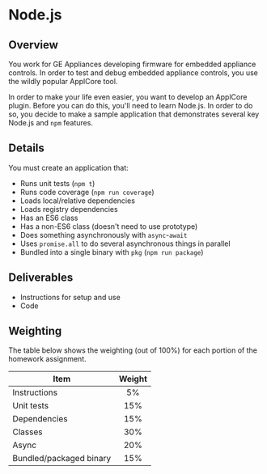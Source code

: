 # Node.js
## Overview
You work for GE Appliances developing firmware for embedded appliance controls. In order to test and debug embedded appliance controls, you use the wildly popular ApplCore tool.

In order to make your life even easier, you want to develop an ApplCore plugin. Before you can do this, you'll need to learn Node.js. In order to do so, you decide to make a sample application that demonstrates several key Node.js and `npm` features.

## Details
You must create an application that:
- Runs unit tests (`npm t`)
- Runs code coverage (`npm run coverage`)
- Loads local/relative dependencies
- Loads registry dependencies
- Has an ES6 class
- Has a non-ES6 class (doesn't need to use prototype)
- Does something asynchronously with `async`-`await`
- Uses `promise.all` to do several asynchronous things in parallel
- Bundled into a single binary with `pkg` (`npm run package`)

## Deliverables
- Instructions for setup and use
- Code

## Weighting
The table below shows the weighting (out of 100%) for each portion of the homework assignment.

Item | Weight
--- | :---:
Instructions | 5%
Unit tests | 15%
Dependencies | 15%
Classes | 30%
Async | 20%
Bundled/packaged binary | 15%
